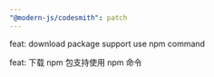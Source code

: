 ```yaml
---
"@modern-js/codesmith": patch
---
```


feat: download package support use npm command

feat: 下载 npm 包支持使用 npm 命令
